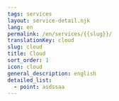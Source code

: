 ```yaml
---
tags: services
layout: service-detail.njk
lang: en
permalink: /en/services/{{slug}}/
translationKey: cloud
slug: cloud
title: Cloud
sort_order: 1
icon: cloud
general_description: english
detailed_list:
  - point: asdssaa
---
```

